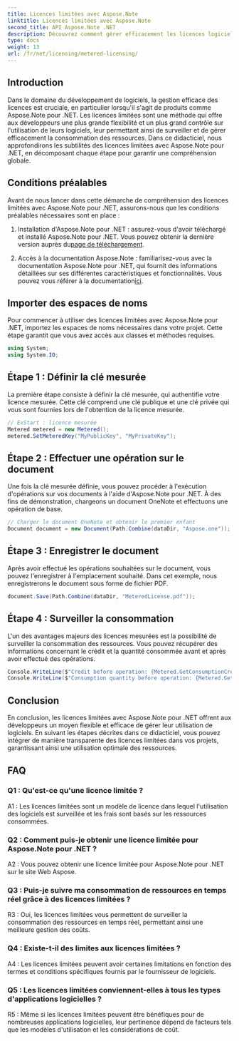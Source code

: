 ```yaml
---
title: Licences limitées avec Aspose.Note
linktitle: Licences limitées avec Aspose.Note
second_title: API Aspose.Note .NET
description: Découvrez comment gérer efficacement les licences logicielles avec Aspose.Note pour .NET grâce à des licences limitées. Optimisez l’utilisation des ressources et contrôlez efficacement les coûts.
type: docs
weight: 13
url: /fr/net/licensing/metered-licensing/
---
```

## Introduction

Dans le domaine du développement de logiciels, la gestion efficace des licences est cruciale, en particulier lorsqu'il s'agit de produits comme Aspose.Note pour .NET. Les licences limitées sont une méthode qui offre aux développeurs une plus grande flexibilité et un plus grand contrôle sur l'utilisation de leurs logiciels, leur permettant ainsi de surveiller et de gérer efficacement la consommation des ressources. Dans ce didacticiel, nous approfondirons les subtilités des licences limitées avec Aspose.Note pour .NET, en décomposant chaque étape pour garantir une compréhension globale.

## Conditions préalables

Avant de nous lancer dans cette démarche de compréhension des licences limitées avec Aspose.Note pour .NET, assurons-nous que les conditions préalables nécessaires sont en place :

1.  Installation d'Aspose.Note pour .NET : assurez-vous d'avoir téléchargé et installé Aspose.Note pour .NET. Vous pouvez obtenir la dernière version auprès du[page de téléchargement](https://releases.aspose.com/note/net/).

2.  Accès à la documentation Aspose.Note : familiarisez-vous avec la documentation Aspose.Note pour .NET, qui fournit des informations détaillées sur ses différentes caractéristiques et fonctionnalités. Vous pouvez vous référer à la documentation[ici](https://reference.aspose.com/note/net/).

## Importer des espaces de noms

Pour commencer à utiliser des licences limitées avec Aspose.Note pour .NET, importez les espaces de noms nécessaires dans votre projet. Cette étape garantit que vous avez accès aux classes et méthodes requises.

```csharp
using System;
using System.IO;
```

## Étape 1 : Définir la clé mesurée

La première étape consiste à définir la clé mesurée, qui authentifie votre licence mesurée. Cette clé comprend une clé publique et une clé privée qui vous sont fournies lors de l'obtention de la licence mesurée.

```csharp
// ExStart : licence mesurée
Metered metered = new Metered();
metered.SetMeteredKey("MyPublicKey", "MyPrivateKey");
```

## Étape 2 : Effectuer une opération sur le document

Une fois la clé mesurée définie, vous pouvez procéder à l'exécution d'opérations sur vos documents à l'aide d'Aspose.Note pour .NET. À des fins de démonstration, chargeons un document OneNote et effectuons une opération de base.

```csharp
// Charger le document OneNote et obtenir le premier enfant
Document document = new Document(Path.Combine(dataDir, "Aspose.one"));
```

## Étape 3 : Enregistrer le document

Après avoir effectué les opérations souhaitées sur le document, vous pouvez l'enregistrer à l'emplacement souhaité. Dans cet exemple, nous enregistrerons le document sous forme de fichier PDF.

```csharp
document.Save(Path.Combine(dataDir, "MeteredLicense.pdf"));
```

## Étape 4 : Surveiller la consommation

L'un des avantages majeurs des licences mesurées est la possibilité de surveiller la consommation des ressources. Vous pouvez récupérer des informations concernant le crédit et la quantité consommée avant et après avoir effectué des opérations.

```csharp
Console.WriteLine($"Credit before operation: {Metered.GetConsumptionCredit():F2}");
Console.WriteLine($"Consumption quantity before operation: {Metered.GetConsumptionQuantity():F2}");
```

## Conclusion

En conclusion, les licences limitées avec Aspose.Note pour .NET offrent aux développeurs un moyen flexible et efficace de gérer leur utilisation de logiciels. En suivant les étapes décrites dans ce didacticiel, vous pouvez intégrer de manière transparente des licences limitées dans vos projets, garantissant ainsi une utilisation optimale des ressources.

## FAQ

### Q1 : Qu'est-ce qu'une licence limitée ?

A1 : Les licences limitées sont un modèle de licence dans lequel l'utilisation des logiciels est surveillée et les frais sont basés sur les ressources consommées.

### Q2 : Comment puis-je obtenir une licence limitée pour Aspose.Note pour .NET ?

A2 : Vous pouvez obtenir une licence limitée pour Aspose.Note pour .NET sur le site Web Aspose.

### Q3 : Puis-je suivre ma consommation de ressources en temps réel grâce à des licences limitées ?

R3 : Oui, les licences limitées vous permettent de surveiller la consommation des ressources en temps réel, permettant ainsi une meilleure gestion des coûts.

### Q4 : Existe-t-il des limites aux licences limitées ?

A4 : Les licences limitées peuvent avoir certaines limitations en fonction des termes et conditions spécifiques fournis par le fournisseur de logiciels.

### Q5 : Les licences limitées conviennent-elles à tous les types d'applications logicielles ?

R5 : Même si les licences limitées peuvent être bénéfiques pour de nombreuses applications logicielles, leur pertinence dépend de facteurs tels que les modèles d'utilisation et les considérations de coût.